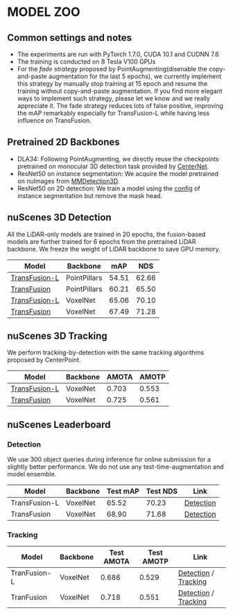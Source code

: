 # MODEL ZOO

## Common settings and notes

- The experiments are run with PyTorch 1.7.0, CUDA 10.1 and CUDNN 7.6
- The training is conducted on 8 Tesla V100 GPUs
- For the *fade strategy* proposed by PointAugmenting(disenable the copy-and-paste augmentation for the last 5 epochs), we currently implement this strategy by manually stop training at 15 epoch and resume the training without copy-and-paste augmentation. If you find more elegant ways to implement such strategy, please let we know and we really appreciate it. The fade strategy reduces lots of false positive, improving the mAP remarkably especially for TransFusion-L while having less influence on TransFusion.  

## Pretrained 2D Backbones
- DLA34: Following PointAugmenting, we directly reuse the checkpoints pretrained on monocular 3D detection task provided by [CenterNet]((https://github.com/xingyizhou/CenterTrack/blob/master/readme/MODEL_ZOO.md#monocular-3d-detection-tracking)).
- ResNet50 on instance segmentation:  We acquire the model pretrained on nuImages from [MMDetection3D](https://github.com/open-mmlab/mmdetection3d/blob/v0.12.0/configs/nuimages/README.md).
- ResNet50 on 2D detection: We train a model using the [config](https://github.com/open-mmlab/mmdetection3d/blob/v0.12.0/configs/nuimages/mask_rcnn_r50_fpn_1x_nuim.py) of instance segmentation but remove the mask head.


## nuScenes 3D Detection

All the LiDAR-only models are trained in 20 epochs, the fusion-based models are further trained for 6 epochs from the pretrained LiDAR backbone. We freeze the weight of LiDAR backbone to save GPU memory.

| Model   | Backbone | mAP | NDS  |
|---------|--------|--------|---------|
| [TransFusion-L](configs/transfusion_nusc_pillar_L.py) | PointPillars | 54.51 | 62.66 |
| [TransFusion](configs/transfusion_nusc_pillar_LC.py) | PointPillars | 60.21 | 65.50 |
| [TransFusion-L](configs/transfusion_nusc_voxel_L.py) | VoxelNet | 65.06 | 70.10 |
| [TransFusion](configs/transfusion_nusc_voxel_LC.py) | VoxelNet | 67.49 | 71.28 |

## nuScenes 3D Tracking

We perform tracking-by-detection with the same tracking algorithms proposed by CenterPoint. 

| Model   | Backbone | AMOTA | AMOTP  |
|---------|--------|--------|---------|
| [TransFusion-L](configs/transfusion_nusc_voxel_L.py) | VoxelNet | 0.703 | 0.553 |
| [TransFusion](configs/transfusion_nusc_voxel_LC.py) | VoxelNet | 0.725 | 0.561 |


## nuScenes Leaderboard


### Detection

We use 300 object queries during inference for online submission for a slightly better performance. We do not use any test-time-augmentation and model ensemble.

| Model   | Backbone | Test mAP | Test NDS  | Link  |
|---------|--------|--------|---------|---------|
| TransFusion-L | VoxelNet | 65.52 | 70.23 | [Detection](https://drive.google.com/file/d/1Wk8p2LJEhwfKfhsKzlU9vDBOd0zn38dN/view?usp=sharing)
| TransFusion | VoxelNet | 68.90 | 71.68 | [Detection](https://drive.google.com/file/d/1X7_ig4v5A2vKsiHtUGtgeMN-0RJKsM6W/view?usp=sharing)

### Tracking

| Model | Backbone | Test AMOTA |  Test AMOTP   | Link  |
|---------|--------|--------|---------|---------|
| TranFusion-L| VoxelNet | 0.686 | 0.529 | [Detection](https://drive.google.com/file/d/1Wk8p2LJEhwfKfhsKzlU9vDBOd0zn38dN/view?usp=sharing) / [Tracking](https://drive.google.com/file/d/1pKvRBUsM9h1Xgturd0Ae_bnGt0m_j3hk/view?usp=sharing)| 
| TranFusion| VoxelNet | 0.718 | 0.551 | [Detection](https://drive.google.com/file/d/1X7_ig4v5A2vKsiHtUGtgeMN-0RJKsM6W/view?usp=sharing) / [Tracking](https://drive.google.com/file/d/1EVuS-MAg_HSXUVqMrXEs4-RpZp0p5cfv/view?usp=sharing)| 


 
